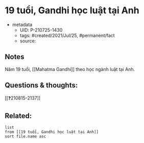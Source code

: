 # 19 tuổi, Gandhi học luật tại Anh

- metadata
	- UID: P-210725-1430
	- tags: #created/2021/Jul/25, #permanent/fact 
	- source: 

## Notes
Năm 19 tuổi, [[Mahatma Gandhi]] theo học ngành luật tại Anh. 

## Questions & thoughts:
[[❓210815-2137]]

## Related:
```dataview
list
from [[19 tuổi, Gandhi học luật tại Anh]]
sort file.name asc
```
